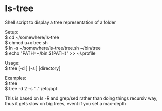 ls-tree
=======

Shell script to display a tree representation of a folder
                                     
  Setup:                                             
     $ cd ~/somewhere/ls-tree                               
     $ chmod u+x tree.sh               
     $ ln -s ~/somewhere/ls-tree/tree.sh ~/bin/tree          
     $ echo "PATH=~/bin:\${PATH}" >> ~/.profile      
                                                     
  Usage:                                             
     $ tree [-d <max-depth>] [-s <indent style>] [directory]                              
                                                     
  Examples:                                          
     $ tree                                          
     $ tree -d 2 -s ".." /etc/opt                                 
                                      
                                                     

This is based on ls -R and grep/sed rather than doing things recursiv way, thus it gets slow on big trees, event if you set a max-depth

